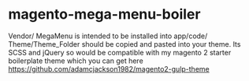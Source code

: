 # magento-mega-menu-boiler

Vendor/ MegaMenu is intended to be installed into app/code/ 
Theme/Theme_Folder should be copied and pasted into your theme. Its SCSS and jQuery so would be compatible with my magento 2 starter boilerplate theme which you can get here https://github.com/adamcjackson1982/magento2-gulp-theme